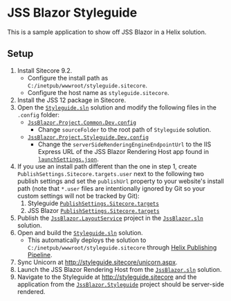 # JSS Blazor Styleguide

This is a sample application to show off JSS Blazor in a Helix solution.

## Setup

1. Install Sitecore 9.2.
   - Configure the install path as `C:/inetpub/wwwroot/styleguide.sitecore`.
   - Configure the host name as `styleguide.sitecore`.
2. Install the JSS 12 package in Sitecore.
3. Open the [`Styleguide.sln`][1] solution and modify the following
   files in the `.config` folder:
   - [`JssBlazor.Project.Common.Dev.config`][2]
     - Change `sourceFolder` to the root path of `Styleguide` solution.
   - [`JssBlazor.Project.Styleguide.Dev.config`][3]
     - Change the `serverSideRenderingEngineEndpointUrl` to the IIS Express URL
       of the JSS Blazor Rendering Host app found in [`launchSettings.json`][4].
4. If you use an install path different than the one in step 1, create
   `PublishSettings.Sitecore.targets.user` next to the following two publish
   settings and set the `publishUrl` property to your website's install path
   (note that `*.user` files are intentionally ignored by Git so your custom
   settings will not be tracked by Git):
   1. Styleguide [`PublishSettings.Sitecore.targets`][5]
   2. JSS Blazor [`PublishSettings.Sitecore.targets`][6]
5. Publish the [`JssBlazor.LayoutService`][7] project in the
   [`JssBlazor.sln`][8] solution.
6. Open and build the [`Styleguide.sln`][1] solution.
   - This automatically deploys the solution to
     `C:/inetpub/wwwroot/styleguide.sitecore` through [Helix Publishing
     Pipeline][9].
7. Sync Unicorn at <http://styleguide.sitecore/unicorn.aspx>.
8. Launch the JSS Blazor Rendering Host from the [`JssBlazor.sln`][8] solution.
9. Navigate to the Styleguide at <http://styleguide.sitecore> and the
   application from the [`JssBlazor.Styleguide`][10] project should be
   server-side rendered.

[1]: Styleguide.sln
[2]: src/Project/Common/sitecore/App_Config/Environment/JssBlazor/JssBlazor.Project.Common.Dev.config
[3]: src/Project/Styleguide/sitecore/App_Config/Environment/JssBlazor/JssBlazor.Project.Styleguide.Dev.config
[4]: src/Project/Styleguide/rendering/Properties/launchSettings.json
[5]: build/PublishSettings.Sitecore.targets
[6]: ../../src/build/PublishSettings.Sitecore.targets
[7]: ../../src/JssBlazor.LayoutService/JssBlazor.LayoutService.csproj
[8]: ../../src/JssBlazor.sln
[9]: https://github.com/richardszalay/helix-publishing-pipeline
[10]: ../../src/JssBlazor.Styleguide/JssBlazor.Styleguide.csproj
